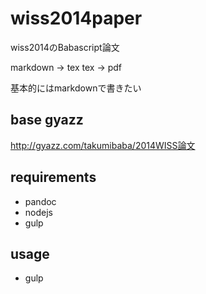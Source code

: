 wiss2014paper
=============

wiss2014のBabascript論文

markdown → tex
tex → pdf

基本的にはmarkdownで書きたい

## base gyazz
http://gyazz.com/takumibaba/2014WISS論文

## requirements

- pandoc
- nodejs
- gulp

## usage

- gulp
